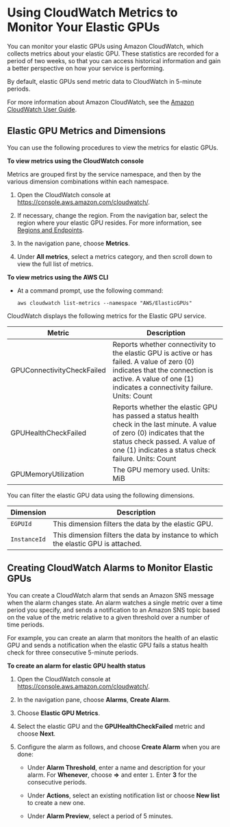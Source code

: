 # Using CloudWatch Metrics to Monitor Your Elastic GPUs<a name="elastic-gpus-cloudwatch"></a>

You can monitor your elastic GPUs using Amazon CloudWatch, which collects metrics about your elastic GPU\. These statistics are recorded for a period of two weeks, so that you can access historical information and gain a better perspective on how your service is performing\.

By default, elastic GPUs send metric data to CloudWatch in 5\-minute periods\.

For more information about Amazon CloudWatch, see the [Amazon CloudWatch User Guide](http://docs.aws.amazon.com/AmazonCloudWatch/latest/DeveloperGuide/)\.

## Elastic GPU Metrics and Dimensions<a name="elastic-gpus-metrics"></a>

You can use the following procedures to view the metrics for elastic GPUs\.

**To view metrics using the CloudWatch console**

Metrics are grouped first by the service namespace, and then by the various dimension combinations within each namespace\.

1. Open the CloudWatch console at [https://console\.aws\.amazon\.com/cloudwatch/](https://console.aws.amazon.com/cloudwatch/)\.

1. If necessary, change the region\. From the navigation bar, select the region where your elastic GPU resides\. For more information, see [Regions and Endpoints](http://docs.aws.amazon.com/general/latest/gr/rande.html)\.

1. In the navigation pane, choose **Metrics**\.

1. Under **All metrics**, select a metrics category, and then scroll down to view the full list of metrics\.

**To view metrics using the AWS CLI**

+ At a command prompt, use the following command:

  ```
  aws cloudwatch list-metrics --namespace "AWS/ElasticGPUs"          
  ```

CloudWatch displays the following metrics for the Elastic GPU service\.


| Metric | Description | 
| --- | --- | 
|  GPUConnectivityCheckFailed  |  Reports whether connectivity to the elastic GPU is active or has failed\. A value of zero \(0\) indicates that the connection is active\. A value of one \(1\) indicates a connectivity failure\. Units: Count  | 
|  GPUHealthCheckFailed  |  Reports whether the elastic GPU has passed a status health check in the last minute\. A value of zero \(0\) indicates that the status check passed\. A value of one \(1\) indicates a status check failure\. Units: Count  | 
| GPUMemoryUtilization |  The GPU memory used\. Units: MiB  | 

You can filter the elastic GPU data using the following dimensions\.


| Dimension | Description | 
| --- | --- | 
| `EGPUId` |  This dimension filters the data by the elastic GPU\.  | 
| `InstanceId` |  This dimension filters the data by instance to which the elastic GPU is attached\.  | 

## Creating CloudWatch Alarms to Monitor Elastic GPUs<a name="elastic-gpus-cloudwatch-alarms"></a>

You can create a CloudWatch alarm that sends an Amazon SNS message when the alarm changes state\. An alarm watches a single metric over a time period you specify, and sends a notification to an Amazon SNS topic based on the value of the metric relative to a given threshold over a number of time periods\. 

For example, you can create an alarm that monitors the health of an elastic GPU and sends a notification when the elastic GPU fails a status health check for three consecutive 5\-minute periods\.

**To create an alarm for elastic GPU health status**

1. Open the CloudWatch console at [https://console\.aws\.amazon\.com/cloudwatch/](https://console.aws.amazon.com/cloudwatch/)\.

1. In the navigation pane, choose **Alarms**, **Create Alarm**\.

1. Choose **Elastic GPU Metrics**\.

1. Select the elastic GPU and the **GPUHealthCheckFailed** metric and choose **Next**\.

1. Configure the alarm as follows, and choose **Create Alarm** when you are done:

   + Under **Alarm Threshold**, enter a name and description for your alarm\. For **Whenever**, choose **=>** and enter `1`\. Enter **3** for the consecutive periods\.

   + Under **Actions**, select an existing notification list or choose **New list** to create a new one\. 

   + Under **Alarm Preview**, select a period of 5 minutes\.